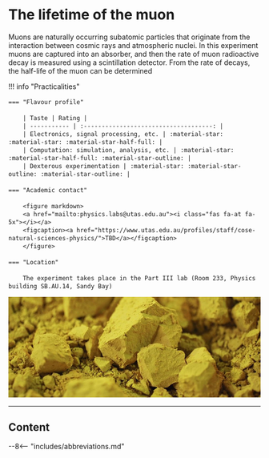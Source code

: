 # The lifetime of the muon

Muons are naturally occurring subatomic particles that originate from the interaction between cosmic rays and atmospheric nuclei. In this experiment muons are captured into an absorber, and then the rate of muon radioactive decay is measured using a scintillation detector. From the rate of decays, the half-life of the muon can be determined

!!! info "Practicalities"

    === "Flavour profile"

        | Taste | Rating |
        | ----------- | :------------------------------------: |
        | Electronics, signal processing, etc. | :material-star: :material-star: :material-star-half-full: |
        | Computation: simulation, analysis, etc. | :material-star: :material-star-half-full: :material-star-outline: |
        | Dexterous experimentation | :material-star: :material-star-outline: :material-star-outline: |

    === "Academic contact"

        <figure markdown>
        <a href="mailto:physics.labs@utas.edu.au"><i class="fas fa-at fa-5x"></i></a>
        <figcaption><a href="https://www.utas.edu.au/profiles/staff/cose-natural-sciences-physics/">TBD</a></figcaption>
        </figure>

    === "Location"

        The experiment takes place in the Part III lab (Room 233, Physics building SB.AU.14, Sandy Bay)

![](muon/header.jpg)

---

## Content

--8<-- "includes/abbreviations.md"
